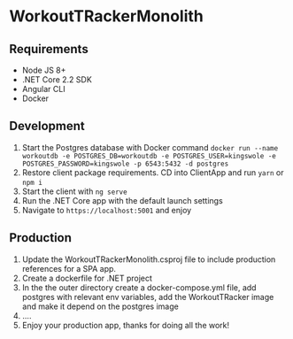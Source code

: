 # WorkoutTRackerMonolith

## Requirements
* Node JS 8+
* .NET Core 2.2 SDK
* Angular CLI
* Docker


## Development
1. Start the Postgres database with Docker command `docker run --name workoutdb -e POSTGRES_DB=workoutdb -e POSTGRES_USER=kingswole -e POSTGRES_PASSWORD=kingswole -p 6543:5432 -d postgres`
2. Restore client package requirements. CD into ClientApp and run `yarn` or `npm i`
3. Start the client with `ng serve`
4. Run the .NET Core app with the default launch settings
5. Navigate to `https://localhost:5001` and enjoy

## Production
1. Update the WorkoutTRackerMonolith.csproj file to include production references for a SPA app.
2. Create a dockerfile for .NET project
3. In the the outer directory create a docker-compose.yml file, add postgres with relevant env variables, add the WorkoutTRacker image and make it depend on the postgres image
4. ....
5. Enjoy your production app, thanks for doing all the work!